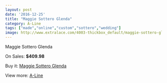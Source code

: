 ```yaml
---
layout: post
date: '2016-12-25'
title: "Maggie Sottero Glenda"
category: A-Line
tags: ["made","online","custom","sottero","wedding"]
image: http://www.extralace.com/4003-thickbox_default/maggie-sottero-glenda.jpg
---
```

Maggie Sottero Glenda

On Sales: **$409.98**
<a href="https://www.extralace.com/a-line/1889-maggie-sottero-glenda.html"><amp-img layout="responsive" width="600" height="600" src="//www.extralace.com/4003-thickbox_default/maggie-sottero-glenda.jpg" alt="Maggie Sottero Glenda 0" /></a>

Buy it: [Maggie Sottero Glenda](https://www.extralace.com/a-line/1889-maggie-sottero-glenda.html "Maggie Sottero Glenda")

View more: [A-Line](https://www.extralace.com/2-a-line "A-Line")